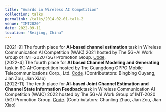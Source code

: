 ```yaml
---
title: "Awards in Wireless AI Competition"
collection: talks
permalink: /talks/2014-02-01-talk-2
venue: "IMT2020"
date: 2022-09-11
location: "Beijing, China"
---
```


[2021-9] The fourth place for **AI-based channel estimation** task in Wireless Communication AI Competition (WAIC) 2021 hosted by The 5G+AI Work Group of IMT-2020 (5G) Promotion Group. [Code](https://mmistakes.github.io/minimal-mistakes/).<br>
[2022-4] The fourth place for **AI based Channel Modeling and Generating** task in 6G AI-Competition hosted by The Guangdong OPPO Mobile Telecommunications Corp., Ltd. [Code](https://mmistakes.github.io/minimal-mistakes/). (Contributators: Bingbing Ouyang, Jian Zou, Jian Xiao)<br>
[2022-11] The tenth place for **AI-based Joint Channel Estimation and Channel State Information Feedback** task in Wireless Communication AI Competition (WAIC) 2022 hosted by The 5G+AI Work Group of IMT-2020 (5G) Promotion Group. [Code](https://mmistakes.github.io/minimal-mistakes/). (Contributators: Chunling Zhao, Jian Zou, Jian Xiao)


